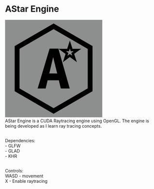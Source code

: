 # AStar Engine
![AStar Engine Logo](AStarLogo_Github.png "AStar")
<br /> AStar Engine is a CUDA Raytracing engine using OpenGL. The engine is being developed as I learn ray tracing concepts.

<br />Dependencies:
<br />- GLFW
<br />- GLAD
<br />- KHR

<br /> Controls:
<br /> WASD - movement
<br /> X - Enable raytracing
